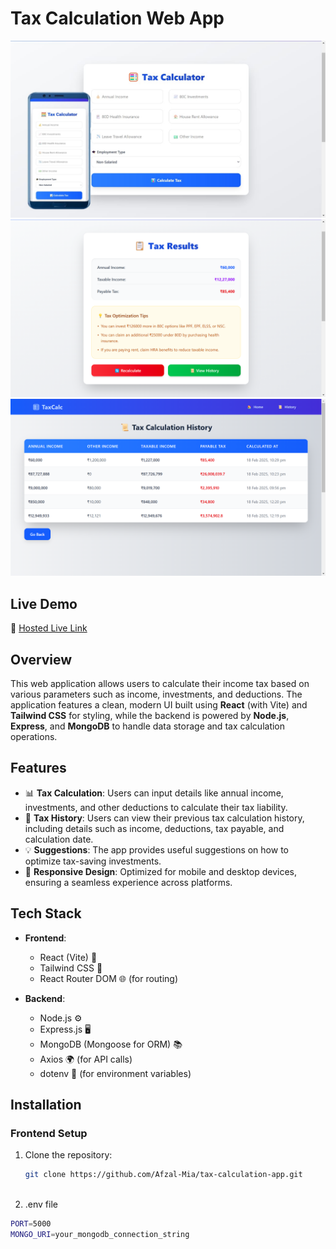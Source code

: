# Tax Calculation Web App 

![Tax Calculation App Preview 1](./frontend/public/tax1.jpeg)
![Tax Calculation App Preview 2](./frontend/public/tax2.png)
![Tax Calculation App Preview 3](./frontend/public/tax3.png)

## Live Demo

🔗 [Hosted Live Link](https://taxcalfrontend.onrender.com/)

## Overview

This web application allows users to calculate their income tax based on various parameters such as income, investments, and deductions. The application features a clean, modern UI built using **React** (with Vite) and **Tailwind CSS** for styling, while the backend is powered by **Node.js**, **Express**, and **MongoDB** to handle data storage and tax calculation operations.

## Features

- 📊 **Tax Calculation**: Users can input details like annual income, investments, and other deductions to calculate their tax liability.
- 🧾 **Tax History**: Users can view their previous tax calculation history, including details such as income, deductions, tax payable, and calculation date.
- 💡 **Suggestions**: The app provides useful suggestions on how to optimize tax-saving investments.
- 📱 **Responsive Design**: Optimized for mobile and desktop devices, ensuring a seamless experience across platforms.

## Tech Stack

- **Frontend**:
  - React (Vite) 🚀
  - Tailwind CSS 🎨
  - React Router DOM 🌐 (for routing)
 

- **Backend**:
  - Node.js ⚙️
  - Express.js 🖥️
  - MongoDB (Mongoose for ORM) 📚
  - Axios 🌍 (for API calls)
  - dotenv 🌿 (for environment variables)

## Installation

### Frontend Setup

1. Clone the repository:
   ```bash
   git clone https://github.com/Afzal-Mia/tax-calculation-app.git
  
2. .env file  
```bash   
PORT=5000
MONGO_URI=your_mongodb_connection_string
